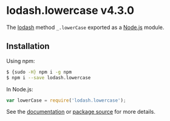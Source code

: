 # lodash.lowercase v4.3.0

The [lodash](https://lodash.com/) method `_.lowerCase` exported as a [Node.js](https://nodejs.org/) module.

## Installation

Using npm:
```bash
$ {sudo -H} npm i -g npm
$ npm i --save lodash.lowercase
```

In Node.js:
```js
var lowerCase = require('lodash.lowercase');
```

See the [documentation](https://lodash.com/docs#lowerCase) or [package source](https://github.com/lodash/lodash/blob/4.3.0-npm-packages/lodash.lowercase) for more details.

